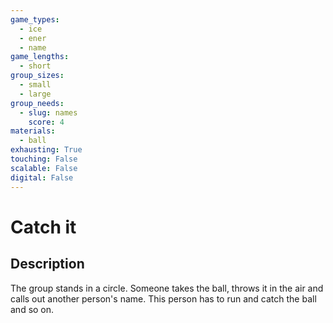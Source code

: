 ```yaml
---
game_types:
  - ice
  - ener
  - name
game_lengths:
  - short
group_sizes:
  - small
  - large
group_needs:
  - slug: names
    score: 4
materials:
  - ball
exhausting: True
touching: False
scalable: False
digital: False
---
```

# Catch it

## Description
The group stands in a circle. Someone takes the ball, throws it in the air and calls out another person's name. This person has to run and catch the ball and so on.

